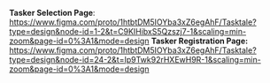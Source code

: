 **Tasker Selection Page**: https://www.figma.com/proto/1htbtDM5IOYba3xZ6egAhF/Tasktale?type=design&node-id=1-2&t=C9KIHibxS5Qzszj7-1&scaling=min-zoom&page-id=0%3A1&mode=design
**Tasker Registration Page:** https://www.figma.com/proto/1htbtDM5IOYba3xZ6egAhF/Tasktale?type=design&node-id=24-2&t=Ip9Twk92rHXEwH9R-1&scaling=min-zoom&page-id=0%3A1&mode=design